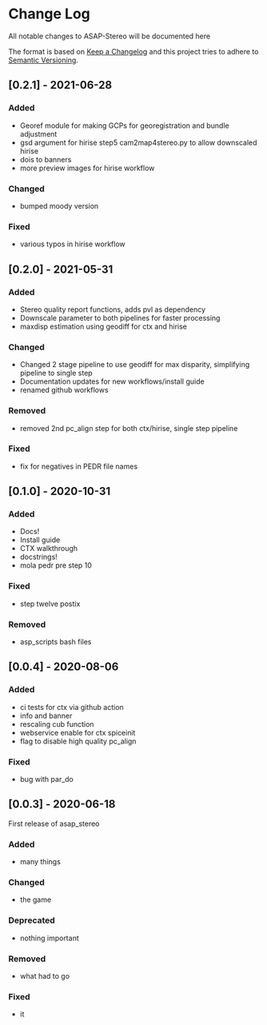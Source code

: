 # Change Log   
All notable changes to ASAP-Stereo will be documented here

The format is based on [Keep a Changelog](http://keepachangelog.com/)
and this project tries to adhere to [Semantic Versioning](http://semver.org/).

## [0.2.1] - 2021-06-28
### Added
- Georef module for making GCPs for georegistration and bundle adjustment
- gsd argument for hirise step5 cam2map4stereo.py to allow downscaled hirise
- dois to banners
- more preview images for hirise workflow

### Changed
- bumped moody version

### Fixed
- various typos in hirise workflow

## [0.2.0] - 2021-05-31
### Added
- Stereo quality report functions, adds pvl as dependency
- Downscale parameter to both pipelines for faster processing
- maxdisp estimation using geodiff for ctx and hirise

### Changed
- Changed 2 stage pipeline to use geodiff for max disparity, simplifying pipeline to single step
- Documentation updates for new workflows/install guide
- renamed github workflows

### Removed
- removed 2nd pc_align step for both ctx/hirise, single step pipeline

### Fixed
- fix for negatives in PEDR file names

## [0.1.0] - 2020-10-31
### Added
- Docs!
- Install guide
- CTX walkthrough
- docstrings!
- mola pedr pre step 10

### Fixed
- step twelve postix

### Removed
- asp_scripts bash files

## [0.0.4] - 2020-08-06
### Added
- ci tests for ctx via github action
- info and banner
- rescaling cub function
- webservice enable for ctx spiceinit
- flag to disable high quality pc_align

### Fixed
- bug with par_do 

## [0.0.3] - 2020-06-18
First release of asap_stereo

### Added
- many things

### Changed
- the game

### Deprecated
- nothing important

### Removed
- what had to go

### Fixed
- it
